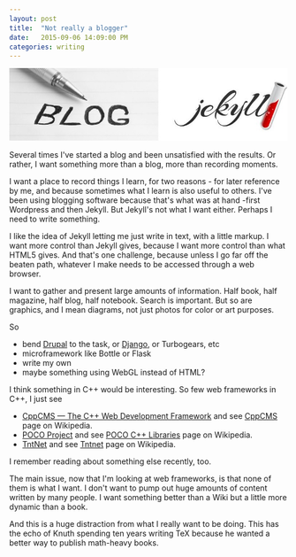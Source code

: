 ```yaml
---
layout: post
title:  "Not really a blogger"
date:   2015-09-06 14:09:00 PM
categories: writing
---
```


![My helpful screenshot](/assets/JekyllBlogging.jpg)

Several times I've started a blog and been unsatisfied with the results. Or rather, I want
something more than a blog, more than recording moments.

I want a place to record things I learn, for two reasons - for later reference by me, and
because sometimes what I learn is also useful to others. I've been using blogging software
because that's what was at hand -first Wordpress and then Jekyll. But Jekyll's not what I
want either. Perhaps I need to write something.

I like the idea of Jekyll letting me just write in text, with a little markup. I want
more control than Jekyll gives, because I want more control than what HTML5 gives. And
that's one challenge, because unless I go far off the beaten path, whatever I make needs
to be accessed through a web browser.

I want to gather and present large amounts of information. Half book, half magazine, half
blog, half notebook. Search is important. But so are graphics, and I mean diagrams, not
just photos for color or art purposes.

So

* bend [Drupal](https://www.drupal.org/) to the task, or [Django](https://www.djangoproject.com/), or Turbogears, etc
* microframework like Bottle or Flask
* write my own
* maybe something using WebGL instead of HTML?

I think something in C++ would be interesting. So few web frameworks in C++, I just see

* [CppCMS — The C++ Web Development Framework](http://cppcms.com/wikipp/en/page/main) and see [CppCMS](https://en.wikipedia.org/wiki/CppCMS) page on Wikipedia.
* [POCO Project](http://pocoproject.org/) and see [POCO C++ Libraries](https://en.wikipedia.org/wiki/POCO_C%2B%2B_Libraries) page on Wikipedia.
* [TntNet](http://www.tntnet.org/) and see [Tntnet](https://en.wikipedia.org/wiki/Tntnet) page on Wikipedia.

I remember reading about something else recently, too.

The main issue, now that I'm looking at web frameworks, is that none of them is what I want.
I don't want to pump out huge amounts of content written by many people. I want something
better than a Wiki but a little more dynamic than a book.

And this is a huge distraction from what I really want to be doing. This has the echo of Knuth
spending ten years writing TeX because he wanted a better way to publish math-heavy books.
